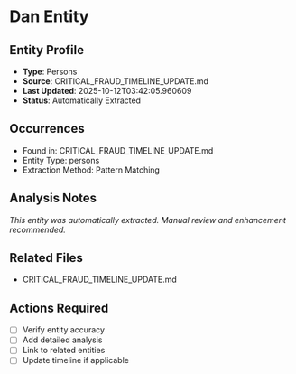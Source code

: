 # Dan Entity

## Entity Profile
- **Type**: Persons
- **Source**: CRITICAL_FRAUD_TIMELINE_UPDATE.md
- **Last Updated**: 2025-10-12T03:42:05.960609
- **Status**: Automatically Extracted

## Occurrences
- Found in: CRITICAL_FRAUD_TIMELINE_UPDATE.md
- Entity Type: persons
- Extraction Method: Pattern Matching

## Analysis Notes
*This entity was automatically extracted. Manual review and enhancement recommended.*

## Related Files
- CRITICAL_FRAUD_TIMELINE_UPDATE.md

## Actions Required
- [ ] Verify entity accuracy
- [ ] Add detailed analysis
- [ ] Link to related entities
- [ ] Update timeline if applicable

